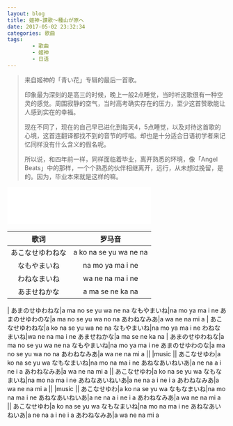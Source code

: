 ```yaml
---
layout: blog
title: 姬神-讃歌～種山が原へ
date: 2017-05-02 23:32:34
categories: 歌曲
tags: 
        - 歌曲
        - 姬神
        - 日语
---
```


> 来自姬神的「青い花」专辑的最后一首歌。
>
> 印象最为深刻的是高三的时候，晚上一般2点睡觉，当时听这歌很有一种空灵的感觉。周围寂静的空气，当时高考确实存在的压力，至少这首赞歌能让人感到实在的幸福。
>
> 现在不同了，现在的自己早已进化到每天4，5点睡觉，以及对待这首歌的心境，这首连翻译都找不到的音节的哼唱。却也是十分适合日语初学者来记忆同样没有什么含义的假名呢。
>
> 所以说，和四年前一样，同样面临着毕业，离开熟悉的环境，像「Angel Beats」中的那样，一个个熟悉的伙伴相继离开，远行，从未想过挽留，是的。因为，毕业本来就是这样的嘛。

<iframe frameborder="no" border="0" marginwidth="0" marginheight="0" width=330 height=86 src="//music.163.com/outchain/player?type=2&id=439034&auto=0&height=66"></iframe>

<!-- more -->

 歌词 | 罗马音                   
:------: | :-------:
あこなせゆわねな|a ko na se yu wa ne na
なもやまいね|na mo ya ma i ne
わねなまいね|wa ne na ma i ne
あませねかな|a ma se ne ka na
|
あまのせゆわねな|a ma no se yu wa ne na 
なもやまいね|na mo ya ma i ne 
あまのせゆわのな|a ma no se yu wa no na 
あわねなみあ|a wa ne na mi a 
|
あこなせゆわねな|a ko na se yu wa ne na
なもやまいね|na mo ya ma i ne
わねなまいね|wa ne na ma i ne
あませねかな|a ma se ne ka na
|
あまのせゆわねな|a ma no se yu wa ne na 
なもやまいね|na mo ya ma i ne 
あまのせゆわのな|a ma no se yu wa no na 
あわねなみあ|a wa ne na mi a 
||
 |music 
||
あこなせゆわ|a ko na se yu wa
なもなまいね|na mo na ma i ne 
あねなあいねいあ|a ne na a i ne i a 
あわねなみあ|a wa ne na mi a 
||
あこなせゆわ|a ko na se yu wa
なもなまいね|na mo na ma i ne 
あねなあいねいあ|a ne na a i ne i a 
あわねなみあ|a wa ne na mi a 
||
 |music 
||
あこなせゆわ|a ko na se yu wa
なもなまいね|na mo na ma i ne 
あねなあいねいあ|a ne na a i ne i a 
あわねなみあ|a wa ne na mi a 
||
あこなせゆわ|a ko na se yu wa
なもなまいね|na mo na ma i ne 
あねなあいねいあ|a ne na a i ne i a 
あわねなみあ|a wa ne na mi a 
